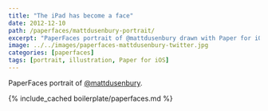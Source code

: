 ```yaml
---
title: "The iPad has become a face"
date: 2012-12-10
path: /paperfaces/mattdusenbury-portrait/
excerpt: "PaperFaces portrait of @mattdusenbury drawn with Paper for iOS on an iPad."
image: ../../images/paperfaces-mattdusenbury-twitter.jpg
categories: [paperfaces]
tags: [portrait, illustration, Paper for iOS]
---
```


PaperFaces portrait of [@mattdusenbury](https://twitter.com/mattdusenbury).

{% include_cached boilerplate/paperfaces.md %}
